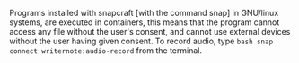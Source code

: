 Programs installed with snapcraft [with the command snap] in GNU/linux systems, are executed in containers, this means that the program cannot access any file without the user's consent, and cannot use external devices without the user having given consent.
To record audio, type ```bash
snap connect writernote:audio-record``` from the terminal.
